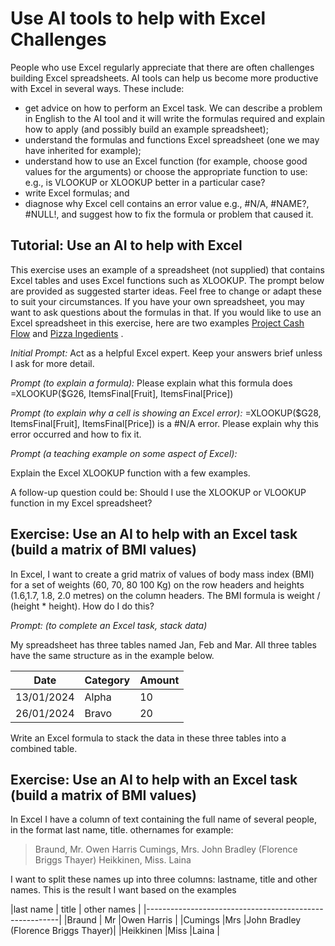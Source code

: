 # Use AI tools to help with Excel Challenges

People who use Excel regularly appreciate that there are often challenges building Excel spreadsheets.  AI tools can help us become more productive with Excel in several ways. These include:
* get advice on how to perform an Excel task.  We can describe a problem in English to the AI tool and it will write the formulas required and explain how to apply (and possibly build an example spreadsheet);
* understand the formulas and functions Excel spreadsheet (one we may have inherited for example);
* understand how to use an Excel function (for example, choose good values for the arguments) or choose the appropriate function to use: e.g., is VLOOKUP or XLOOKUP better in a particular case?
* write Excel formulas; and 
* diagnose why Excel cell contains an error value e.g., #N/A, #NAME?, #NULL!, and suggest how to fix the formula or problem that caused it.

## Tutorial: Use an AI to help with Excel 

This exercise uses an example of a spreadsheet (not supplied) that contains Excel tables and uses Excel functions such as XLOOKUP. The prompt below are provided as suggested starter ideas.  Feel free to change or adapt these to suit your circumstances.  If you have your own spreadsheet, you may want to ask questions about the formulas in that.  If you would like to use an Excel spreadsheet in this exercise, here are two  examples [Project Cash Flow](./Resources/Project%20Cash%20Flow.xlsx) and [Pizza Ingedients](./Resources/Pizza%20Ingredients.xlsx) .

_Initial Prompt:_
Act as a helpful Excel expert.  Keep your answers brief unless I ask for more detail.

_Prompt (to explain a formula):_
Please explain what this formula does  
=XLOOKUP($G26, ItemsFinal[Fruit], ItemsFinal[Price])

_Prompt (to explain why a cell is showing an Excel error):_
=XLOOKUP($G28, ItemsFinal[Fruit], ItemsFinal[Price]) is a #N/A error.  Please explain why this error occurred and how to fix it.


_Prompt (a teaching example on some aspect of Excel):_

Explain the Excel XLOOKUP function with a few examples.

A follow-up question could be: Should I use the XLOOKUP or VLOOKUP function in my Excel spreadsheet?


## Exercise: Use an AI to help with an Excel task (build a matrix of BMI values)

In Excel, I want to create a grid matrix  of values of body mass index (BMI) for a set of weights (60, 70, 80 100 Kg) on the row headers and  heights (1.6,1.7, 1.8, 2.0 metres) on the column headers.  The BMI formula is weight / (height * height).  How do I do this?

_Prompt: (to complete an Excel task, stack data)_

My spreadsheet has three tables named Jan, Feb and Mar. All three  tables have the same structure as in the example below.

| Date       | Category | Amount |
|------------|----------|--------|
| 13/01/2024 | Alpha    | 10     |
| 26/01/2024 | Bravo    | 20     |

Write an Excel formula to stack the data in these three tables into a combined table.

## Exercise: Use an AI to help with an Excel task (build a matrix of BMI values)

In Excel I have a column of text containing the full name of several people, in the format last name, title. othernames
for example:
> Braund, Mr. Owen Harris
> Cumings, Mrs. John Bradley (Florence Briggs Thayer)
> Heikkinen, Miss. Laina

I want to split these names up into three columns: lastname, title and other names.
This is the result I want based on the examples

|last name | title | other names                         |
|--------------------------------------------------------|
|Braund    | Mr    |Owen Harris                          |
|Cumings   |Mrs    |John Bradley (Florence Briggs Thayer)|
|Heikkinen |Miss   |Laina                                |

